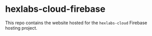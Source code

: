 # hexlabs-cloud-firebase

This repo contains the website hosted for the `hexlabs-cloud` Firebase hosting project.
